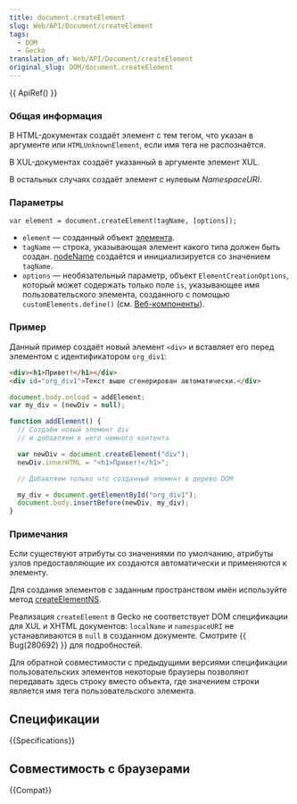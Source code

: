 ```yaml
---
title: document.createElement
slug: Web/API/Document/createElement
tags:
  - DOM
  - Gecko
translation_of: Web/API/Document/createElement
original_slug: DOM/document.createElement
---
```


{{ ApiRef() }}

### Общая информация

В HTML-документах создаёт элемент c тем тегом, что указан в аргументе или `HTMLUnknownElement`, если имя тега не распознаётся.

В XUL-документах создаёт указанный в аргументе элемент XUL.

В остальных случаях создаёт элемент с нулевым _NamespaceURI_.

### Параметры

```
var element = document.createElement(tagName, [options]);
```

- `element` — созданный объект [элемента](/ru/docs/Web/API/Element).
- `tagName` — строка, указывающая элемент какого типа должен быть создан. [nodeName](/ru/DOM/element.nodeName) создаётся и инициализируется со значением `tagName`.
- `options` — необязательный параметр, объект `ElementCreationOptions`, который может содержать только поле `is`, указывающее имя пользовательского элемента, созданного с помощью `customElements.define()` (см. [Веб-компоненты](/ru/docs/Web/Web_Components)).

### Пример

Данный пример создаёт новый элемент `<div>` и вставляет его перед элементом с идентификатором `org_div1`:

```html
<div><h1>Привет!</h1></div>
<div id="org_div1">Текст выше сгенерирован автоматически.</div>
```

```js
document.body.onload = addElement;
var my_div = (newDiv = null);

function addElement() {
  // Создаём новый элемент div
  // и добавляем в него немного контента

  var newDiv = document.createElement("div");
  newDiv.innerHTML = "<h1>Привет!</h1>";

  // Добавляем только что созданный элемент в дерево DOM

  my_div = document.getElementById("org_div1");
  document.body.insertBefore(newDiv, my_div);
}
```

### Примечания

Если существуют атрибуты со значениями по умолчанию, атрибуты узлов предоставляющие их создаются автоматически и применяются к элементу.

Для создания элементов с заданным пространством имён используйте метод [createElementNS](/ru/DOM/document.createElementNS).

Реализация `createElement` в Gecko не соответствует DOM спецификации для XUL и XHTML документов: `localName` и `namespaceURI` не устанавливаются в `null` в созданном документе. Смотрите {{ Bug(280692) }} для подробностей.

Для обратной совместимости с предыдущими версиями спецификации пользовательских элементов некоторые браузеры позволяют передавать здесь строку вместо объекта, где значением строки является имя тега пользовательского элемента.

## Спецификации

{{Specifications}}

## Совместимость с браузерами

{{Compat}}
